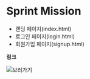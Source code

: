 # Sprint Mission

- 랜딩 페이지(index.html)
- 로그인 페이지(login.html)
- 회원가입 페이지(signup.html)

**링크**

![보러가기](https://6681fffcfc8ca0c790714e1d--joyful-kataifi-e6bfb4.netlify.app/)

